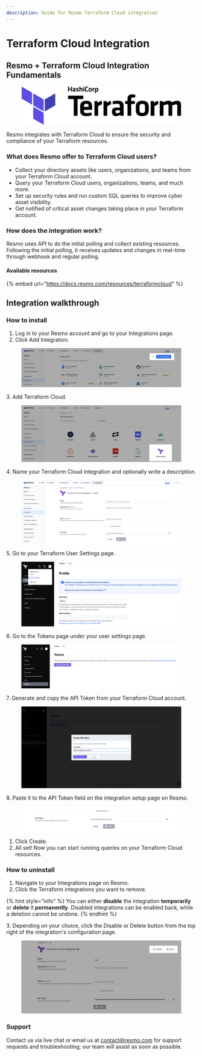 ```yaml
---
description: Guide for Resmo Terraform Cloud integration
---
```


# Terraform Cloud Integration

## Resmo + Terraform Cloud Integration Fundamentals

<figure><img src="../.gitbook/assets/terraform.png" alt=""><figcaption></figcaption></figure>

Resmo integrates with Terraform Cloud to ensure the security and compliance of your Terraform resources.

### What does Resmo offer to Terraform Cloud users?

* Collect your directory assets like users, organizations, and teams from your Terraform Cloud account.
* Query your Terraform Cloud users, organizations, teams, and much more.
* Set up security rules and run custom SQL queries to improve cyber asset visibility.
* Get notified of critical asset changes taking place in your Terraform account.

### How does the integration work?

Resmo uses API to do the initial polling and collect existing resources. Following the initial polling, it receives updates and changes in real-time through webhook and regular polling.

#### Available resources

{% embed url="https://docs.resmo.com/resources/terraformcloud" %}

## Integration walkthrough

### How to install

1. Log in to your Resmo account and go to your Integrations page.
2. Click Add Integration.

<figure><img src="../.gitbook/assets/add-new-integration (1).png" alt=""><figcaption></figcaption></figure>

3\. Add Terraform Cloud.

<figure><img src="../.gitbook/assets/add-terraform.png" alt=""><figcaption></figcaption></figure>

4\. Name your Terraform Cloud integration and optionally write a description.

<figure><img src="../.gitbook/assets/terraform-cloud-resmo.png" alt=""><figcaption></figcaption></figure>

5\. Go to your Terraform User Settings page.

<figure><img src="../.gitbook/assets/go-to-user-settings.png" alt=""><figcaption></figcaption></figure>

6\. Go to the Tokens page under your user settings page.

<figure><img src="../.gitbook/assets/go-to-tokens.png" alt=""><figcaption></figcaption></figure>

7\. Generate and copy the API Token from your Terraform Cloud account.

<figure><img src="../.gitbook/assets/create-api-token (1).png" alt=""><figcaption></figcaption></figure>

8\. Paste it to the API Token field on the integration setup page on Resmo.

<figure><img src="../.gitbook/assets/paste-api (1).png" alt=""><figcaption></figcaption></figure>

1. Click Create.
2. All set! Now you can start running queries on your Terraform Cloud resources.

### How to uninstall

1. Navigate to your Integrations page on Resmo.
2. Click the Terraform integrations you want to remove.

{% hint style="info" %}
You can either **disable** the integration **temporarily** or **delete** it **permanently**. Disabled integrations can be enabled back, while a deletion cannot be undone.&#x20;
{% endhint %}

3\. Depending on your choice, click the Disable or Delete button from the top right of the integration's configuration page.

<figure><img src="../.gitbook/assets/terraform-disable-delete.png" alt=""><figcaption></figcaption></figure>

### Support

Contact us via live chat or email us at contact@resmo.com for support requests and troubleshooting; our team will assist as soon as possible.
